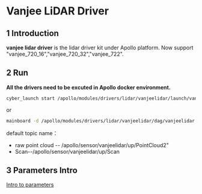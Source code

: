 # **Vanjee LiDAR Driver**

## 1 Introduction

 **vanjee lidar driver**  is the lidar driver kit under Apollo platform. Now support "vanjee_720_16","vanjee_720_32","vanjee_722".


## 2 Run

**All the drivers need to be excuted in Apollo docker environment.**

```sh
cyber_launch start /apollo/modules/drivers/lidar/vanjeelidar/launch/vanjeelidar.launch
```

or

```sh
mainboard -d /apollo/modules/drivers/lidar/vanjeelidar/dag/vanjeelidar.dag
```

default topic name：

- raw point cloud -- /apollo/sensor/vanjeelidar/up/PointCloud2"
- Scan--/apollo/sensor/vanjeelidar/up/Scan

## 3 Parameters Intro

[Intro to parameters](doc/parameter_intro.md)
